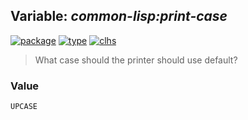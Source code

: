 ## Variable: ***common-lisp:*print-case****
[![package](https://img.shields.io/badge/Package-COMMON--LISP-5f9ea0.svg?style=social&colorA=999999)](../) [![type](https://img.shields.io/badge/Type-Variable-5f9ea0.svg?style=social&colorA=999999)](../#variable) [![clhs](https://img.shields.io/badge/CLHS-*PRINT--CASE*-5f9ea0.svg?style=social&colorA=999999)](http://www.lispworks.com/documentation/HyperSpec/Body/v_pr_cas.htm) 

> What case should the printer should use default?

### Value
```
UPCASE
```
